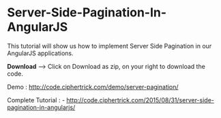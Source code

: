 # Server-Side-Pagination-In-AngularJS
This tutorial will show us how to implement Server Side Pagination in our AngularJS applications. 

<b>Download</b> --> Click on Download as zip, on your right to download the code.</br>

Demo : http://code.ciphertrick.com/demo/server-pagination/ </br>

Complete Tutorial : - http://code.ciphertrick.com/2015/08/31/server-side-pagination-in-angularjs/
